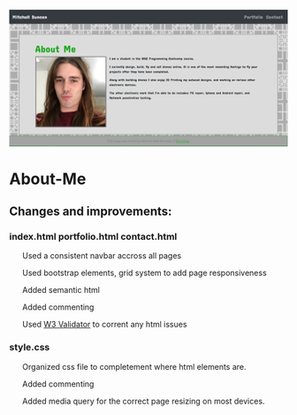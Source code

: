 ![demo1](/assets/demo.png)

# About-Me


## Changes and improvements:

### index.html portfolio.html contact.html

<ul>
  
Used a consistent navbar accross all pages

Used bootstrap elements, grid system to add page responsiveness

Added semantic html

Added commenting 

Used <a href=https://validator.w3.org/>W3 Validator<a> to corrent any html issues
  
</ul>
  
### style.css

<ul>

Organized css file to completement where html elements are.

Added commenting

Added media query for the correct page resizing on most devices.

</ul>
